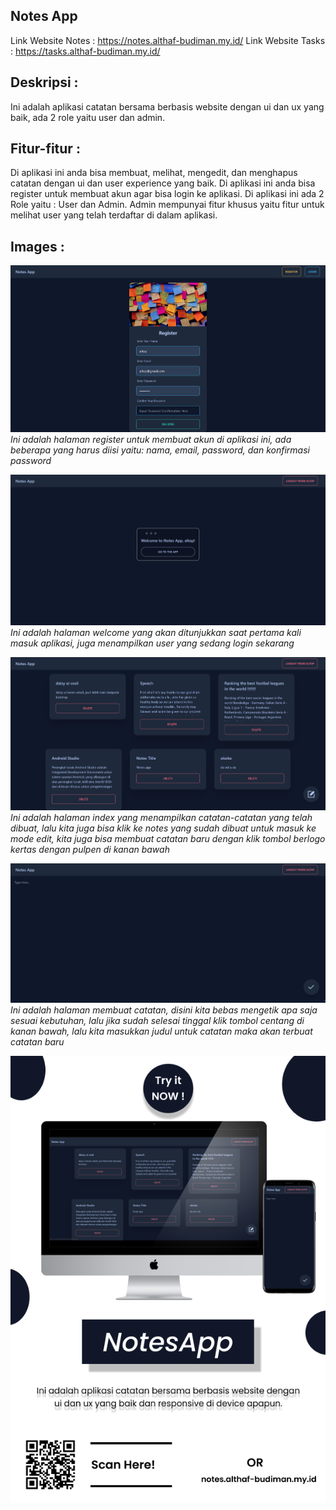 ## Notes App

Link Website Notes : https://notes.althaf-budiman.my.id/
Link Website Tasks : https://tasks.althaf-budiman.my.id/

## Deskripsi :

Ini adalah aplikasi catatan bersama berbasis website dengan ui dan ux yang baik, ada 2 role yaitu user dan admin.

## Fitur-fitur :

Di aplikasi ini anda bisa membuat, melihat, mengedit, dan menghapus catatan dengan ui dan user experience
yang baik. Di aplikasi ini anda bisa register untuk membuat akun agar bisa login ke aplikasi.
Di aplikasi ini ada 2 Role yaitu : User dan Admin. Admin mempunyai fitur khusus yaitu fitur untuk melihat user yang telah terdaftar di dalam aplikasi.

## Images :

![Register-Page](../shared-host-project/images/register-page.png)
_Ini adalah halaman register untuk membuat akun di aplikasi ini, ada beberapa yang harus diisi yaitu: nama, email, password, dan konfirmasi password_

![welcome-page](../shared-host-project/images/welcome-page.png)
_Ini adalah halaman welcome yang akan ditunjukkan saat pertama kali masuk aplikasi, juga menampilkan user yang sedang login sekarang_

![Notes](../shared-host-project/images/notes.png)
_Ini adalah halaman index yang menampilkan catatan-catatan yang telah dibuat, lalu kita juga bisa klik ke notes yang sudah dibuat untuk masuk ke mode edit, kita juga bisa membuat catatan baru dengan klik tombol berlogo kertas dengan pulpen di kanan bawah_

![Create-Notes](../shared-host-project/images/create-notes.png)
_Ini adalah halaman membuat catatan, disini kita bebas mengetik apa saja sesuai kebutuhan, lalu jika sudah selesai tinggal klik tombol centang di kanan bawah, lalu kita masukkan judul untuk catatan maka akan terbuat catatan baru_

![Poster](../shared-host-project/poster/Poster-NotesApp-Althaf.png)
